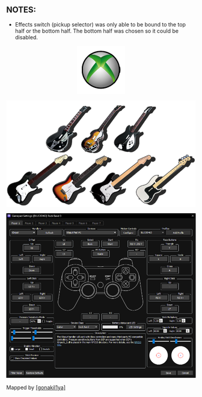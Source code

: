 ## NOTES:

* Effects switch (pickup selector) was only able to be bound to the top half or the bottom half. The bottom half was chosen so it could be disabled.

<div align="center">

![Platform](platform.png "Platform") 

![Controller](controller.png "Controller") 

![Mapping](mapping.png "Mapping") 

</div>


Mapped by [[gonakil1ya]](https://linktr.ee/Gonakil1ya)